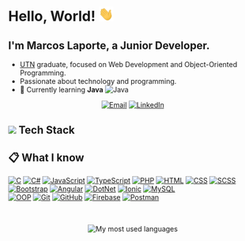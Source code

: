 # Hello, World! <img src="https://raw.githubusercontent.com/ABSphreak/ABSphreak/master/gifs/Hi.gif" width="30px">

## I'm Marcos Laporte, a Junior Developer.
- <a href="https://utn.edu.ar/es/" target="_blank">UTN</a> graduate, focused on Web Development and Object-Oriented Programming.
- Passionate about technology and programming.
- 🌱 Currently learning <b>Java</b> <img alt="Java" src="https://cdn.jsdelivr.net/gh/devicons/devicon/icons/java/java-original.svg" style="height: 24px">

<p align="middle">
  <a href="mailto:laportedev@gmail.com" target="_blank"> 
    <img alt="Email" src="https://img.shields.io/badge/Email_me-red.svg?style=for-the-badge&logo=maildotru&logoColor=white" height="36px"></a> 
  <a href="https://www.linkedin.com/in/marcoslaporte/" target="_blank"> 
    <img alt="LinkedIn" src="https://img.shields.io/badge/LinkedIn-blue.svg?style=for-the-badge&logo=linkedin&logoColor=white" height="36px"></a> 
</p>
<!-- ![Profile Picture]() -->

## <img  src="https://media2.giphy.com/media/QssGEmpkyEOhBCb7e1/giphy.gif?cid=ecf05e47a0n3gi1bfqntqmob8g9aid1oyj2wr3ds3mg700bl&rid=giphy.gif" width ="25"><b>  Tech Stack</b><br>

## 📋 What I know

<p align="left"> 
  <a href="https://www.cprogramming.com/" target="_blank"> 
    <img alt="C" src="https://img.shields.io/badge/C-A8B9CC.svg?style=for-the-badge&logo=c&logoColor=white"></a> 
  <a href="https://www.w3schools.com/cpp/" target="_blank"> 
    <img alt="C#" src="https://img.shields.io/badge/C%23-%2300599C.svg?style=for-the-badge&logo=sharp&logoColor=white"></a> 
  <a href="https://developer.mozilla.org/en-US/docs/Web/JavaScript" target="_blank"> 
    <img alt="JavaScript" src="https://img.shields.io/badge/JavaScript-%23F7DF1E.svg?style=for-the-badge&logo=javascript&logoColor=black"></a>
  <a href="https://developer.mozilla.org/en-US/docs/Web/JavaScript" target="_blank"> 
    <img alt="TypeScript" src="https://img.shields.io/badge/TypeScript-3178C6.svg?style=for-the-badge&logo=typescript&logoColor=white"></a>
  <a href="https://www.php.net/" target="_blank">
    <img alt="PHP" src="https://img.shields.io/badge/PHP-%2314354C.svg?style=for-the-badge&logo=php&logoColor=white"></a>
  <a href="https://www.w3.org/html/" target="_blank"> 
   <img alt="HTML" src="https://img.shields.io/badge/HTML5-%23E34F26.svg?style=for-the-badge&logo=html5&logoColor=white"></a>  
  <a href="https://www.w3schools.com/css/" target="_blank">
    <img alt="CSS" src="https://img.shields.io/badge/CSS3-%231572B6.svg?style=for-the-badge&logo=css3&logoColor=white"></a> 
  <a href="https://www.w3schools.com/sass/" target="_blank">
    <img alt="SCSS" src="https://img.shields.io/badge/SCSS-CC6699.svg?style=for-the-badge&logo=sass&logoColor=white"></a> 

  <br>
  <a href="https://getbootstrap.com" target="_blank"> 
    <img alt="Bootstrap" src="https://img.shields.io/badge/Bootstrap-%23563D7C.svg?style=for-the-badge&logo=bootstrap&logoColor=white"/></a>
  <a href="https://angular.dev/" target="_blank"> 
    <img alt="Angular" src="https://img.shields.io/badge/Angular-0F0F11.svg?style=for-the-badge&logo=angular&logoColor=white"/></a>
  <a href="https://dotnet.microsoft.com/" target="_blank"> 
    <img alt="DotNet" src="https://img.shields.io/badge/dotnet-ECD53F.svg?style=for-the-badge&logo=dotnet&logoColor=black"/></a>
  <a href="https://ionicframework.com/" target="_blank"> 
    <img alt="Ionic" src="https://img.shields.io/badge/ionic-3880FF.svg?style=for-the-badge&logo=ionic&logoColor=white"/></a>
  <a href="https://www.mysql.com/" target="_blank"> 
    <img alt="MySQL" src="https://img.shields.io/badge/mysql-4479A1.svg?style=for-the-badge&logo=mysql&logoColor=white"/></a>

  <br>
  <a href="https://developer.mozilla.org/en-US/docs/Learn/JavaScript/Objects/Object-oriented_programming" target="_blank"> 
    <img alt="OOP" src="https://img.shields.io/badge/OOP-7D4698.svg?style=for-the-badge&logo=pcgamingwiki&logoColor=white"/></a>
  <a href="https://git-scm.com/" target="_blank"> 
    <img alt="Git" src="https://img.shields.io/badge/Git-%23F05033.svg?style=for-the-badge&logo=git&logoColor=white"/></a>
  <a href="https://github.com/" target="_blank"> 
    <img alt="GitHub" src="https://img.shields.io/badge/GitHub-%23121011.svg?style=for-the-badge&logo=github&logoColor=white"/></a>
  <a href="https://firebase.google.com/" target="_blank"> 
    <img alt="Firebase" src="https://img.shields.io/badge/Firebase-DD2C00.svg?style=for-the-badge&logo=firebase&logoColor=white"/></a>
  <a href="https://www.postman.com/" target="_blank"> 
    <img alt="Postman" src="https://img.shields.io/badge/Postman-FF6C37.svg?style=for-the-badge&logo=postman&logoColor=white"/></a>
</p>
<br>

<p align='center'>
  <img align="center" src="https://github-readme-stats.vercel.app/api/top-langs?username=marcoslaporte&title_color=fff&icon_color=79ff97&text_color=efefef&bg_color=24292e" alt="My most used languages" />
</p>

<!--
## 🚀 Projects
<p align='center'>
  <a href="https://github.com/MarcosLaporte/LaboIV_TP2_Laporte" target="_blank"> 
    <img alt="Project LaboIV_TP2_Laporte" src="https://github-readme-stats.vercel.app/api/pin/?username=marcoslaporte&repo=LaboIV_TP2_Laporte"/></a>
</p>
-->
